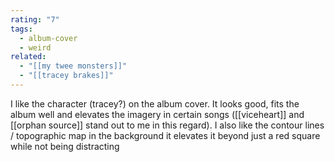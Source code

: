 ```yaml
---
rating: "7"
tags:
  - album-cover
  - weird
related:
  - "[[my twee monsters]]"
  - "[[tracey brakes]]"
---
```

I like the character (tracey?) on the album cover. It looks good, fits the album well and elevates the imagery in certain songs ([[viceheart]] and [[orphan source]] stand out to me in this regard). I also like the contour lines / topographic map in the background it elevates it beyond just a red square while not being distracting